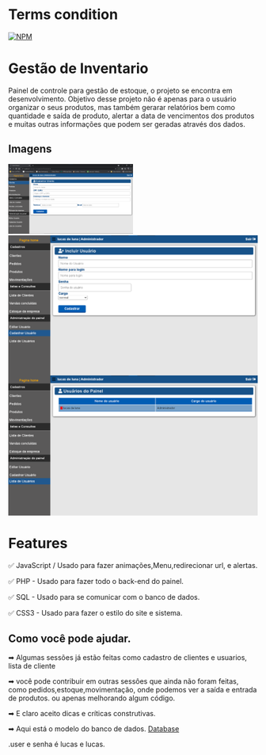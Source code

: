 # Terms condition
[![NPM](https://img.shields.io/bower/l/lucasluna-dev?style=for-the-badge)](https://github.com/lucasluna-dev/ControlPanel/blob/master/LICENSE)

<H1>Gestão de Inventario</H1>

<P>Painel de controle para gestão de estoque, o projeto se encontra em desenvolvimento. Objetivo desse projeto não é apenas para o usuário organizar o seus produtos, mas também gerarar relatórios bem como quantidade e saída de produto, alertar a data de vencimentos dos produtos e muitas outras informações que podem ser geradas através dos dados.</P>

## Imagens

<img style="text-alingn:center; width:50%; height:50%;" alt="Lucas-Luna" src="estoque02.png">
<img align="center" alt="Lucas-Luna" src="estoque01.png">
<img align="center" alt="Lucas-Luna" src="estoque03.png">

<H1>Features</H1>

<p>✅ JavaScript / Usado para fazer animações,Menu,redirecionar url, e alertas.</p>
<p>✅ PHP - Usado para fazer todo o back-end do painel.</p>
<p>✅ SQL - Usado para se comunicar com o banco de dados.</p>
<p>✅ CSS3 - Usado para fazer o estilo do site e sistema.</p>

## Como você pode ajudar.

<p>➡ Algumas sessões já estão feitas como cadastro de clientes e usuarios, lista de cliente<p> 
<p>➡ você pode contribuir em outras sessôes que ainda não foram feitas, como pedidos,estoque,movimentação, onde podemos ver a saída e entrada de produtos. ou apenas melhorando algum código.</p>

<p>➡ E claro aceito dicas e críticas construtivas.</p>

<p>➡ Aqui está o modelo do banco de dados. <a href="estoque.sql">Database<a></p>.user e senha é lucas e lucas.


